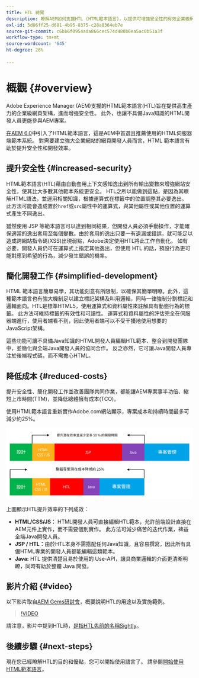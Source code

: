 ```yaml
---
title: HTL 總覽
description: 瞭解AEM如何支援HTL (HTML範本語言)，以提供可增強安全性的有效企業級網頁架構。 此架構可讓不具備Java知識的HTML開發人員更好地參與AEM專案。
exl-id: 5d06ff25-d681-4b95-8375-c28a8364eb7e
source-git-commit: c6bb6f0954ada866cec574d480b6ea5ac0b51a3f
workflow-type: tm+mt
source-wordcount: '645'
ht-degree: 26%

---
```



# 概觀 {#overview}

Adobe Experience Manager (AEM)支援的HTML範本語言(HTL)旨在提供高生產力的企業級網頁架構，進而增強安全性。 此外，也讓不具備Java知識的HTML開發人員更能參與AEM專案。

[在AEM 6.0](history.md)中引入了HTML範本語言，這是AEM中首選且推薦使用的HTML伺服器端範本系統。 對需要建立強大企業網站的網頁開發人員而言，HTML 範本語言有助於提升安全性和開發效率。

## 提升安全性 {#increased-security}

HTML範本語言(HTL)藉由自動套用上下文感知逸出到所有輸出變數來增強網站安全性，使其比大多數其他範本系統更安全。 HTL之所以能做到這點，是因為其瞭解HTML語法，並運用相關知識，根據運算式在標籤中的位置調整其必要逸出。 此方法可能會造成置於`href`或`src`屬性中的運算式，與其他屬性或其他位置的運算式產生不同逸出。

雖然使用 JSP 等範本語言可以達到相同結果，但開發人員必須手動操作，才能確保適當的逸出套用至每個變數。由於套用的逸出只要一有遺漏或錯誤，就可能足以造成跨網站指令碼(XSS)出現弱點，Adobe決定使用HTL將此工作自動化。 如有必要，開發人員仍可在運算式上指定其他逸出，但使用 HTL 的話，預設行為更可能對應到希望的行為，減少發生錯誤的機率。

## 簡化開發工作 {#simplified-development}

HTML 範本語言簡單易學，其功能刻意有所限制，以確保其簡單明瞭。此外，這種範本語言也有強大機制足以建立標記架構及叫用邏輯，同時一律強制分割標記和邏輯面向。HTL是標準HTML5，使用運算式和資料屬性來註解具有動態行為的標籤。 此方法可維持標籤的有效性和可讀性。 運算式和資料屬性的評估完全在伺服器端進行，使用者端看不到，因此使用者端可以不受干擾地使用想要的JavaScript架構。

這些功能可讓不具備Java知識的HTML開發人員編輯HTL範本、整合到開發團隊中，並簡化與全端Java開發人員的協同合作。 反之亦然，它可讓Java開發人員專注於後端程式碼，而不需擔心HTML。

## 降低成本 {#reduced-costs}

提升安全性、簡化開發工作並改善團隊共同作業，都能讓AEM專案事半功倍、縮短上市時間(TTM)，並降低總體擁有成本(TCO)。

使用HTML範本語言重新實作Adobe.com網站顯示，專案成本和持續時間最多可減少約25%。

![提高效率並降低成本](assets/chlimage_1.png)

上圖顯示HTL提升效率的下列成效：

* **HTML/CSS/JS：** HTML開發人員可直接編輯HTL範本，允許前端設計直接在AEM元件上實作，而不需要個別實作。 此方法可減少痛苦的迭代作業，裨益全端Java開發人員。
* **JSP / HTL：**&#x200B;由於HTL本身不需搭配任何Java知識，且容易撰寫，因此所有具備HTML專業的開發人員都能編輯這類範本。
* **Java:** HTL 提供清楚且易於使用的 Use-API，讓具商業邏輯的介面更清晰明瞭，同時有助於整體 Java 開發。

## 影片介紹 {#video}

以下影片取自[AEM Gems研討會](https://experienceleague.adobe.com/en/docs/events/experience-manager-gems-recordings/gems2014/aem-introduction-to-htl)，概要說明HTL的用途以及實施範例。

>[!VIDEO](https://video.tv.adobe.com/v/19504/?quality=9)

請注意，影片中提到HTL時，[是指HTL先前的名稱Sightly](history.md)。

## 後續步驟 {#next-steps}

現在您已經瞭解HTL的目的和優點，您可以開始使用語言了。 請參閱[開始使用HTML範本語言](getting-started.md)。
